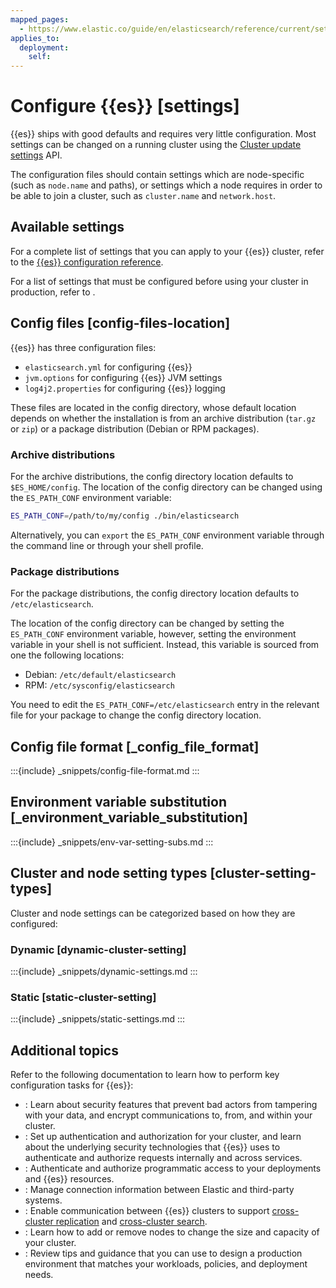 ```yaml
---
mapped_pages:
  - https://www.elastic.co/guide/en/elasticsearch/reference/current/settings.html
applies_to:
  deployment:
    self:
---
```


# Configure {{es}} [settings]

{{es}} ships with good defaults and requires very little configuration. Most settings can be changed on a running cluster using the [Cluster update settings](https://www.elastic.co/docs/api/doc/elasticsearch/operation/operation-cluster-put-settings) API.

The configuration files should contain settings which are node-specific (such as `node.name` and paths), or settings which a node requires in order to be able to join a cluster, such as `cluster.name` and `network.host`.

## Available settings

For a complete list of settings that you can apply to your {{es}} cluster, refer to the [{{es}} configuration reference](elasticsearch://reference/elasticsearch/configuration-reference/index.md).

For a list of settings that must be configured before using your cluster in production, refer to [](/deploy-manage/deploy/self-managed/important-settings-configuration.md).


## Config files [config-files-location] 

{{es}} has three configuration files:

* `elasticsearch.yml` for configuring {{es}}
* `jvm.options` for configuring {{es}} JVM settings
* `log4j2.properties` for configuring {{es}} logging

These files are located in the config directory, whose default location depends on whether the installation is from an archive distribution (`tar.gz` or `zip`) or a package distribution (Debian or RPM packages).

### Archive distributions

For the archive distributions, the config directory location defaults to `$ES_HOME/config`. The location of the config directory can be changed using the `ES_PATH_CONF` environment variable:

```sh
ES_PATH_CONF=/path/to/my/config ./bin/elasticsearch
```

Alternatively, you can `export` the `ES_PATH_CONF` environment variable through the command line or through your shell profile.

### Package distributions

For the package distributions, the config directory location defaults to `/etc/elasticsearch`. 

The location of the config directory can be changed by setting the `ES_PATH_CONF` environment variable, however, setting the environment variable in your shell is not sufficient. Instead, this variable is sourced from one the following locations:

* Debian: `/etc/default/elasticsearch` 
* RPM: `/etc/sysconfig/elasticsearch` 

You need to edit the `ES_PATH_CONF=/etc/elasticsearch` entry in the relevant file for your package to change the config directory location.

## Config file format [_config_file_format] 

:::{include} _snippets/config-file-format.md
:::

## Environment variable substitution [_environment_variable_substitution] 

:::{include} _snippets/env-var-setting-subs.md
:::

## Cluster and node setting types [cluster-setting-types] 

Cluster and node settings can be categorized based on how they are configured:

### Dynamic [dynamic-cluster-setting]

:::{include} _snippets/dynamic-settings.md
:::

### Static [static-cluster-setting]

:::{include} _snippets/static-settings.md
:::

## Additional topics

Refer to the following documentation to learn how to perform key configuration tasks for {{es}}: 

* [](/deploy-manage/security.md): Learn about security features that prevent bad actors from tampering with your data, and encrypt communications to, from, and within your cluster.
* [](/deploy-manage/users-roles/cluster-or-deployment-auth.md): Set up authentication and authorization for your cluster, and learn about the underlying security technologies that {{es}} uses to authenticate and authorize requests internally and across services.
* [](/deploy-manage/api-keys.md): Authenticate and authorize programmatic access to your deployments and {{es}} resources.
* [](/deploy-manage/manage-connectors.md): Manage connection information between Elastic and third-party systems.
* [](/deploy-manage/remote-clusters.md): Enable communication between {{es}} clusters to support [cross-cluster replication](/deploy-manage/tools/cross-cluster-replication.md) and [cross-cluster search](/solutions/search/cross-cluster-search.md).
* [](/deploy-manage/maintenance/add-and-remove-elasticsearch-nodes.md): Learn how to add or remove nodes to change the size and capacity of your cluster.
* [](/deploy-manage/production-guidance.md): Review tips and guidance that you can use to design a production environment that matches your workloads, policies, and deployment needs.